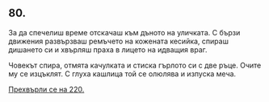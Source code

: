 ## 80.

За да спечелиш време отскачаш към дъното на уличката. С бързи
движения развързваш ремъчето на кожената кесийка, спираш
дишането си и хвърляш праха в лицето на идващия враг.

Човекът спира, отмята качулката и стиска гърлото си с две ръце.
Очите му се изцъклят. С глуха кашлица той се олюлява и изпуска
меча.

[Прехвърли се на 220.](./220)

